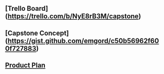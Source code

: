 ## [Trello Board] (https://trello.com/b/NyE8rB3M/capstone)
## [Capstone Concept] (https://gist.github.com/emgord/c50b56962f600f727883)
## [Product Plan](https://gist.github.com/emgord/b358cd9697b70626d924)
